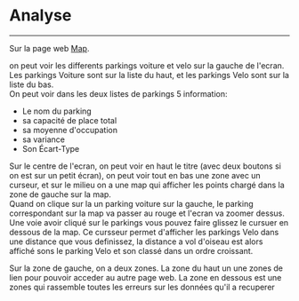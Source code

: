 # Analyse 

---  

Sur la page web [Map](https://twilhem.github.io/Api-Parking/Web/Acceuil.html). 

on peut voir les differents parkings voiture et velo sur la gauche de l'ecran.  
Les parkings Voiture sont sur la liste du haut, et les parkings Velo sont sur la liste du bas.  
On peut voir dans les deux listes de parkings 5 information:
- Le nom du parking
- sa capacité de place total
- sa moyenne d'occupation
- sa variance
- Son Écart-Type

Sur le centre de l'ecran, on peut voir en haut le titre (avec deux boutons si on est sur un petit écran), on peut voir tout en bas une zone avec un curseur, et sur le milieu on a une map qui afficher les points chargé dans la zone de gauche sur la map.  
Quand on clique sur la un parking voiture sur la gauche, le parking correspondant sur la map va passer au rouge et l'ecran va zoomer dessus. Une voie avoir cliqué sur le parkings vous pouvez faire glissez le cursuer en dessous de la map. Ce cursseur permet d'afficher les parkings Velo dans une distance que vous definissez, la distance a vol d'oiseau est alors affiché sons le parking Velo et son classé dans un ordre croissant.

Sur la zone de gauche, on a deux zones. La zone du haut un une zones de lien pour pouvoir acceder au autre page web. La zone en dessous est une zones qui rassemble toutes les erreurs sur les données qu'il a recuperer
